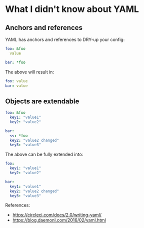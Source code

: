 # What I didn't know about YAML

## Anchors and references

YAML has anchors and references to DRY-up your config:

```yml
foo: &foo
  value

bar: *foo
```

The above will result in:

```yml
foo: value
bar: value
```

## Objects are extendable

```yml
foo: &foo
  key1: "value1"
  key2: "value2"

bar:
  <<: *foo
  key2: "value2 changed"
  key3: "value3"
```

The above can be fully extended into:

```yml
foo:
  key1: "value1"
  key2: "value2"

bar:
  key1: "value1"
  key2: "value2 changed"
  key3: "value3"
```

References:
- https://circleci.com/docs/2.0/writing-yaml/
- https://blog.daemonl.com/2016/02/yaml.html

